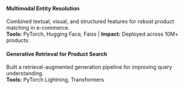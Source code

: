 #### Multimodal Entity Resolution
Combined textual, visual, and structured features for robust product matching in e-commerce.  
**Tools:** PyTorch, Hugging Face, Faiss | **Impact:** Deployed across 10M+ products.

#### Generative Retrieval for Product Search
Built a retrieval-augmented generation pipeline for improving query understanding.  
**Tools:** PyTorch Lightning, Transformers
